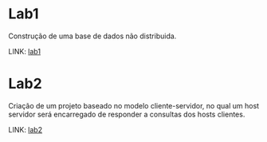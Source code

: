 # Lab1 
Construção de uma base de dados não distribuida.

LINK: [lab1](github.com/iRocktys/Sistemas-Distribuidos/tree/main/lab1)

# Lab2 
Criação de um projeto baseado no modelo cliente-servidor, no qual um host servidor será encarregado de responder a consultas dos hosts clientes.

LINK: [lab2](github.com/iRocktys/Sistemas-Distribuidos/tree/main/lab2)


